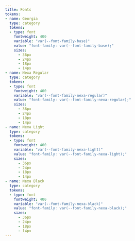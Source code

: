 ```yaml
---
title: Fonts
tokens:
- name: Georgia
  type: category
  tokens:
  - type: font
    fontweight: 400
    variable: "var(--font-family-base)"
    value: "font-family: var(--font-family-base);"
    sizes:
      - 36px
      - 24px
      - 18px
      - 14px
- name: Nexa Regular
  type: category
  tokens:
  - type: font
    fontweight: 400
    variable: "var(--font-family-nexa-regular)"
    value: "font-family: var(--font-family-nexa-regular);"
    sizes:
      - 36px
      - 24px
      - 18px
      - 14px
- name: Nexa Light
  type: category
  tokens:
  - type: font
    fontweight: 400
    variable: "var(--font-family-nexa-light)"
    value: "font-family: var(--font-family-nexa-light);"
    sizes:
      - 36px
      - 24px
      - 18px
      - 14px
- name: Nexa Black
  type: category
  tokens:
  - type: font
    fontweight: 400
    variable: "var(--font-family-nexa-black)"
    value: "font-family: var(--font-family-nexa-black);"
    sizes:
      - 36px
      - 24px
      - 18px
      - 14px
---
```


